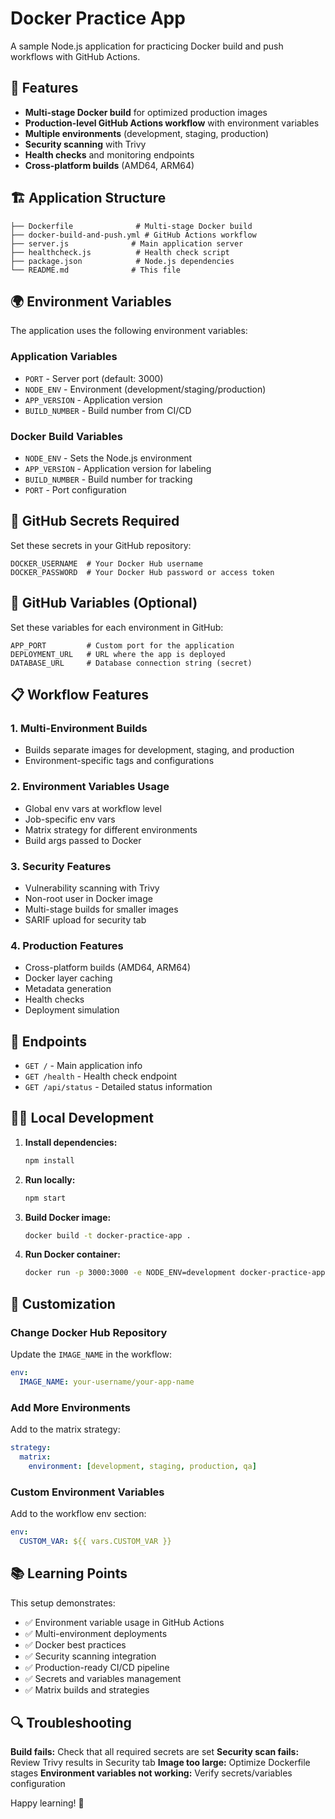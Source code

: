 # Docker Practice App

A sample Node.js application for practicing Docker build and push workflows with GitHub Actions.

## 🚀 Features

- **Multi-stage Docker build** for optimized production images
- **Production-level GitHub Actions workflow** with environment variables
- **Multiple environments** (development, staging, production)
- **Security scanning** with Trivy
- **Health checks** and monitoring endpoints
- **Cross-platform builds** (AMD64, ARM64)

## 🏗️ Application Structure

```
├── Dockerfile              # Multi-stage Docker build
├── docker-build-and-push.yml # GitHub Actions workflow
├── server.js              # Main application server
├── healthcheck.js          # Health check script
├── package.json            # Node.js dependencies
└── README.md              # This file
```

## 🌍 Environment Variables

The application uses the following environment variables:

### Application Variables
- `PORT` - Server port (default: 3000)
- `NODE_ENV` - Environment (development/staging/production)
- `APP_VERSION` - Application version
- `BUILD_NUMBER` - Build number from CI/CD

### Docker Build Variables
- `NODE_ENV` - Sets the Node.js environment
- `APP_VERSION` - Application version for labeling
- `BUILD_NUMBER` - Build number for tracking
- `PORT` - Port configuration

## 🔧 GitHub Secrets Required

Set these secrets in your GitHub repository:

```
DOCKER_USERNAME  # Your Docker Hub username
DOCKER_PASSWORD  # Your Docker Hub password or access token
```

## 🎯 GitHub Variables (Optional)

Set these variables for each environment in GitHub:

```
APP_PORT         # Custom port for the application
DEPLOYMENT_URL   # URL where the app is deployed
DATABASE_URL     # Database connection string (secret)
```

## 📋 Workflow Features

### 1. **Multi-Environment Builds**
- Builds separate images for development, staging, and production
- Environment-specific tags and configurations

### 2. **Environment Variables Usage**
- Global env vars at workflow level
- Job-specific env vars
- Matrix strategy for different environments
- Build args passed to Docker

### 3. **Security Features**
- Vulnerability scanning with Trivy
- Non-root user in Docker image
- Multi-stage builds for smaller images
- SARIF upload for security tab

### 4. **Production Features**
- Cross-platform builds (AMD64, ARM64)
- Docker layer caching
- Metadata generation
- Health checks
- Deployment simulation

## 🚦 Endpoints

- `GET /` - Main application info
- `GET /health` - Health check endpoint
- `GET /api/status` - Detailed status information

## 🏃‍♂️ Local Development

1. **Install dependencies:**
   ```bash
   npm install
   ```

2. **Run locally:**
   ```bash
   npm start
   ```

3. **Build Docker image:**
   ```bash
   docker build -t docker-practice-app .
   ```

4. **Run Docker container:**
   ```bash
   docker run -p 3000:3000 -e NODE_ENV=development docker-practice-app
   ```

## 🎨 Customization

### Change Docker Hub Repository
Update the `IMAGE_NAME` in the workflow:
```yaml
env:
  IMAGE_NAME: your-username/your-app-name
```

### Add More Environments
Add to the matrix strategy:
```yaml
strategy:
  matrix:
    environment: [development, staging, production, qa]
```

### Custom Environment Variables
Add to the workflow env section:
```yaml
env:
  CUSTOM_VAR: ${{ vars.CUSTOM_VAR }}
```

## 📚 Learning Points

This setup demonstrates:
- ✅ Environment variable usage in GitHub Actions
- ✅ Multi-environment deployments
- ✅ Docker best practices
- ✅ Security scanning integration
- ✅ Production-ready CI/CD pipeline
- ✅ Secrets and variables management
- ✅ Matrix builds and strategies

## 🔍 Troubleshooting

**Build fails:** Check that all required secrets are set
**Security scan fails:** Review Trivy results in Security tab
**Image too large:** Optimize Dockerfile stages
**Environment variables not working:** Verify secrets/variables configuration

Happy learning! 🎉